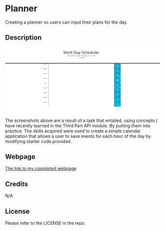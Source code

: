 # Planner
Creating a planner so users can input their plans for the day.

## Description
![Screenshot of planner](<assets/images/Screenshot 2023-12-11 003933.png>)
The screenshots above are a result of a task that entailed, using concepts I have recently learned in the Third Part API module. By putting them into practice. The skills acquired were used to create a simple calendar application that allows a user to save events for each hour of the day by modifying starter code provided.

## Webpage

 [The link to my completed webpage](https://annamkhalid.github.io/Planner/)

## Credits

N/A

## License

Please refer to the LICENSE in the repo.
